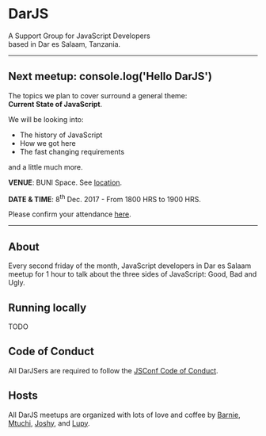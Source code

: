 # DarJS

A Support Group for JavaScript Developers\
based in Dar es Salaam, Tanzania.

---

## Next meetup: console.log('Hello DarJS')

The topics we plan to cover surround a general theme:\
**Current State of JavaScript**.

We will be looking into:

* The history of JavaScript
* How we got here
* The fast changing requirements

and a little much more.

**VENUE**: BUNI Space. See [location][1].

**DATE & TIME**: 8<sup>th</sup> Dec. 2017 - From 1800 HRS to 1900 HRS.

Please confirm your attendance [here][2].

---

## About

Every second friday of the month, JavaScript developers in Dar es Salaam meetup
for 1 hour to talk about the three sides of JavaScript: Good, Bad and Ugly.

## Running locally

TODO

## Code of Conduct

All DarJSers are required to follow the [JSConf Code of Conduct][codeofconduct].

## Hosts

All DarJS meetups are organized with lots of love and coffee by
[Barnie][@makoscafee], [Mtuchi][@mtuchi], [Joshy][@joshuamabina], and
[Lupy][@lupyana].

[1]: https://www.google.com/maps/place/Buni+Innovation+Hub/@-6.774619,39.2390723,17z/data=!3m1!4b1!4m5!3m4!1s0x185c4c26c97df195:0xa048ed7bf4363a72!8m2!3d-6.774619!4d39.241261
[2]: https://docs.google.com/forms/d/e/1FAIpQLScUX8euolF-cwpig7BNdzUwSVWEc0XYCKFqE_hRvOh3jniJFw/viewform
[codeofconduct]: http://jsconf.com/codeofconduct.html
[@mtuchi]: https://github.com/mtuchi
[@lupyana]: https://github.com/lupyana
[@makoscafee]: https://github.com/MAKOSCAFEE
[@joshuamabina]: https://github.com/joshuamabina
